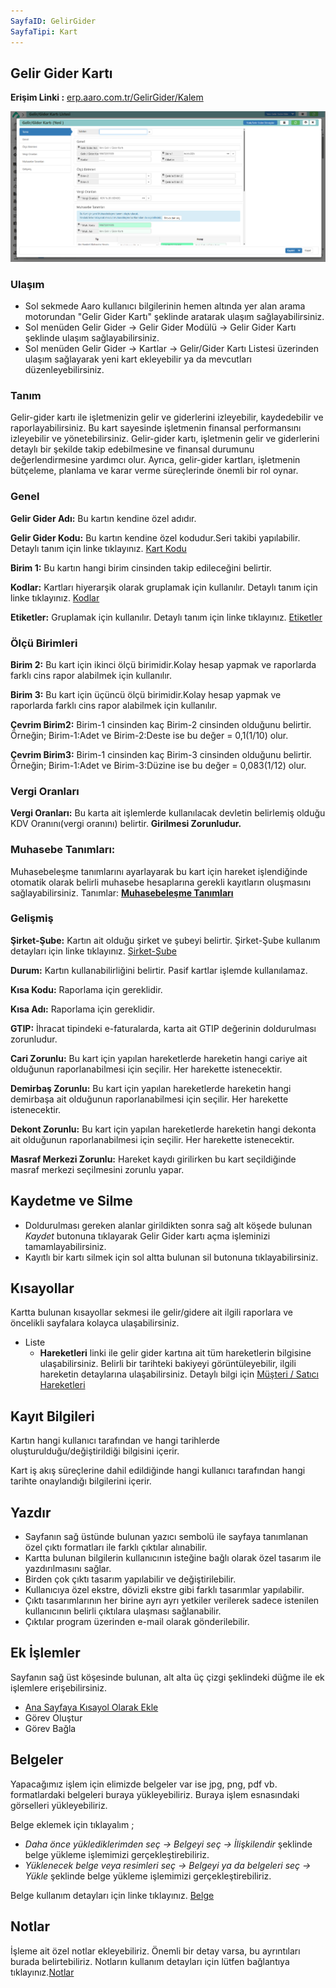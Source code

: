 ```yaml
---
SayfaID: GelirGider
SayfaTipi: Kart
---
```


## Gelir Gider Kartı

**Erişim Linki :** [erp.aaro.com.tr/GelirGider/Kalem](erp.aaro.com.tr/GelirGider/Kalem)

[![Image](../GelirGider/gelirgiderkarti.png)](gelirgiderkarti)


### Ulaşım

- Sol sekmede Aaro kullanıcı bilgilerinin hemen altında yer alan arama motorundan "Gelir Gider Kartı" şeklinde aratarak ulaşım sağlayabilirsiniz.
- Sol menüden Gelir Gider -> Gelir Gider Modülü -> Gelir Gider Kartı şeklinde ulaşım sağlayabilirsiniz. 
- Sol menüden Gelir Gider -> Kartlar -> Gelir/Gider Kartı Listesi üzerinden ulaşım sağlayarak yeni kart ekleyebilir ya da mevcutları düzenleyebilirsiniz.

### Tanım

Gelir-gider kartı ile işletmenizin gelir ve giderlerini izleyebilir, kaydedebilir ve raporlayabilirsiniz. 
Bu kart sayesinde işletmenin finansal performansını izleyebilir ve yönetebilirsiniz. 
Gelir-gider kartı, işletmenin gelir ve giderlerini detaylı bir şekilde takip edebilmesine ve finansal durumunu değerlendirmesine yardımcı olur. 
Ayrıca, gelir-gider kartları, işletmenin bütçeleme, planlama ve karar verme süreçlerinde önemli bir rol oynar.

### Genel

**Gelir Gider Adı:** Bu kartın kendine özel adıdır.

**Gelir Gider Kodu:** Bu kartın kendine özel kodudur.Seri takibi yapılabilir. Detaylı tanım için linke tıklayınız. [Kart Kodu](../TemelOzellikler/KartKodu.md)

**Birim 1:** Bu kartın hangi birim cinsinden takip edileceğini belirtir.

**Kodlar:** Kartları hiyerarşik olarak gruplamak için kullanılır. Detaylı tanım için linke tıklayınız. [Kodlar](../TemelOzellikler/Kodlar.md)

**Etiketler:** Gruplamak için kullanılır. Detaylı tanım için linke tıklayınız. [Etiketler](../TemelOzellikler/Etiketler.md)


### Ölçü Birimleri

**Birim 2:** Bu kart için ikinci ölçü birimidir.Kolay hesap yapmak ve raporlarda farklı cins rapor alabilmek için kullanılır.

**Birim 3:** Bu kart için üçüncü ölçü birimidir.Kolay hesap yapmak ve raporlarda farklı cins rapor alabilmek için kullanılır.

**Çevrim Birim2:** Birim-1 cinsinden kaç Birim-2 cinsinden olduğunu belirtir. Örneğin; Birim-1:Adet ve Birim-2:Deste ise bu değer = 0,1(1/10) olur.

**Çevrim Birim3:** Birim-1 cinsinden kaç Birim-3 cinsinden olduğunu belirtir. Örneğin; Birim-1:Adet ve Birim-3:Düzine ise bu değer = 0,083(1/12) olur.


### Vergi Oranları

**Vergi Oranları:** Bu karta ait işlemlerde kullanılacak devletin belirlemiş olduğu KDV Oranını(vergi oranını) belirtir. **Girilmesi Zorunludur.**

### Muhasebe Tanımları: 

Muhasebeleşme tanımlarını ayarlayarak bu kart için hareket işlendiğinde otomatik olarak belirli muhasebe hesaplarına gerekli kayıtların oluşmasını sağlayabilirsiniz.
Tanımlar: **[Muhasebeleşme Tanımları](../TemelOzellikler/MuhasebelesmeTanimlari.md)**


### Gelişmiş

**Şirket-Şube:** Kartın ait olduğu şirket ve şubeyi belirtir. Şirket-Şube kullanım detayları için linke tıklayınız. [Şirket-Şube](../TemelOzellikler/SirketSubeKart.md)

**Durum:** Kartın kullanabilirliğini belirtir. Pasif kartlar işlemde kullanılamaz.

**Kısa Kodu:** Raporlama için gereklidir. 

**Kısa Adı:** Raporlama için gereklidir. 

**GTIP:** İhracat tipindeki e-faturalarda, karta ait GTIP değerinin doldurulması zorunludur.

**Cari Zorunlu:** Bu kart için yapılan hareketlerde hareketin hangi cariye ait olduğunun raporlanabilmesi için seçilir. Her harekette istenecektir.

**Demirbaş Zorunlu:** Bu kart için yapılan hareketlerde hareketin hangi demirbaşa ait olduğunun raporlanabilmesi için seçilir. Her harekette istenecektir.

**Dekont Zorunlu:** Bu kart için yapılan hareketlerde hareketin hangi dekonta ait olduğunun raporlanabilmesi için seçilir. Her harekette istenecektir.

**Masraf Merkezi Zorunlu:** Hareket kaydı girilirken bu kart seçildiğinde masraf merkezi seçilmesini zorunlu yapar.


## Kaydetme ve Silme

- Doldurulması gereken alanlar girildikten sonra sağ alt köşede bulunan *Kaydet* butonuna tıklayarak Gelir Gider kartı açma işleminizi tamamlayabilirsiniz.
- Kayıtlı bir kartı silmek için sol altta bulunan sil butonuna tıklayabilirsiniz.

## Kısayollar

Kartta bulunan kısayollar sekmesi ile gelir/gidere ait ilgili raporlara ve öncelikli sayfalara kolayca ulaşabilirsiniz.

- Liste
    - **Hareketleri** linki ile gelir gider kartına ait tüm hareketlerin bilgisine ulaşabilirsiniz. Belirli bir tarihteki bakiyeyi görüntüleyebilir, ilgili hareketin detaylarına ulaşabilirsiniz. Detaylı bilgi için [Müşteri / Satıcı Hareketleri](../MusteriSatici/MusteriSaticiHareketleriListesi.md)

## Kayıt Bilgileri

Kartın hangi kullanıcı tarafından ve hangi tarihlerde oluşturulduğu/değiştirildiği bilgisini içerir.

Kart iş akış süreçlerine dahil edildiğinde hangi kullanıcı tarafından hangi tarihte onaylandığı bilgilerini içerir. 

## Yazdır

- Sayfanın sağ üstünde bulunan yazıcı sembolü ile sayfaya tanımlanan özel çıktı formatları ile farklı çıktılar alınabilir. 
- Kartta bulunan bilgilerin kullanıcının isteğine bağlı olarak özel tasarım ile yazdırılmasını sağlar.
- Birden çok çıktı tasarım yapılabilir ve değiştirilebilir.
- Kullanıcıya özel ekstre, dövizli ekstre gibi farklı tasarımlar yapılabilir.
- Çıktı tasarımlarının her birine  ayrı ayrı yetkiler verilerek sadece istenilen kullanıcının belirli çıktılara ulaşması sağlanabilir.
- Çıktılar program üzerinden e-mail olarak gönderilebilir. 


## Ek İşlemler

 Sayfanın sağ üst köşesinde bulunan, alt alta üç çizgi şeklindeki düğme ile ek işlemlere erişebilirsiniz.








- [Ana Sayfaya Kısayol Olarak Ekle](../TemelOzellikler/KisaYollaraEkleme.md)
- Görev Oluştur
- Görev Bağla

## Belgeler

Yapacağımız işlem için elimizde belgeler var ise jpg, png, pdf vb. formatlardaki belgeleri buraya yükleyebiliriz.
Buraya işlem esnasındaki görselleri yükleyebiliriz.

Belge eklemek için tıklayalım ;

- *Daha önce yüklediklerimden seç -> Belgeyi seç
-> İlişkilendir* şeklinde belge yükleme işlemimizi gerçekleştirebiliriz.
- *Yüklenecek belge veya resimleri seç -> Belgeyi ya da
 belgeleri seç -> Yükle* şeklinde belge yükleme işlemimizi gerçekleştirebiliriz.

Belge kullanım detayları için linke tıklayınız. [Belge](../TemelOzellikler/Belgeler.md)


## Notlar

İşleme ait özel notlar ekleyebiliriz. Önemli bir detay varsa, bu ayrıntıları burada belirtebiliriz. Notların kullanım detayları için lütfen bağlantıya tıklayınız.[Notlar](../TemelOzellikler/Notlar.md)
